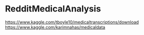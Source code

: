 # RedditMedicalAnalysis


https://www.kaggle.com/tboyle10/medicaltranscriptions/download
https://www.kaggle.com/karimnahas/medicaldata
